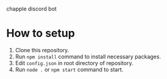 chapple discord bot  

# How to setup
1. Clone this repository.
2. Run `npm install` command to install necessary packages.
3. Edit `config.json` in root directory of repository.
4. Run `node .` or `npm start` command to start.